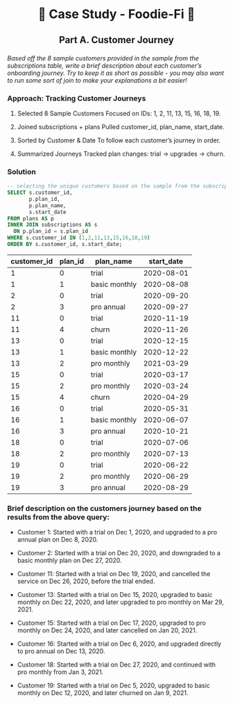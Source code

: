 # <p align="center" style="margin-top: 0px;"> 🥑 Case Study - Foodie-Fi 🥑
## <p align="center"> Part A. Customer Journey

*Based off the 8 sample customers provided in the sample from the subscriptions table, write a brief
description about each customer’s onboarding journey. Try to keep it as short as possible - you may also
want to run some sort of join to make your explanations a bit easier!*

### Approach: Tracking Customer Journeys
1. Selected 8 Sample Customers
Focused on IDs: 1, 2, 11, 13, 15, 16, 18, 19.

2. Joined subscriptions + plans
Pulled customer_id, plan_name, start_date.

3. Sorted by Customer & Date
To follow each customer’s journey in order.

4. Summarized Journeys
Tracked plan changes: trial → upgrades → churn.
	
### Solution

```sql
-- selecting the unique customers based on the sample from the subscriptions table
SELECT s.customer_id,
	   p.plan_id, 
	   p.plan_name, 
	   s.start_date
FROM plans AS p
INNER JOIN subscriptions AS s
  ON p.plan_id = s.plan_id
WHERE s.customer_id IN (1,2,11,13,15,16,18,19)
ORDER BY s.customer_id, s.start_date;
````

| customer\_id | plan\_id | plan\_name    | start\_date |
| ------------ | -------- | ------------- | ----------- |
| 1            | 0        | trial         | 2020-08-01  |
| 1            | 1        | basic monthly | 2020-08-08  |
| 2            | 0        | trial         | 2020-09-20  |
| 2            | 3        | pro annual    | 2020-09-27  |
| 11           | 0        | trial         | 2020-11-19  |
| 11           | 4        | churn         | 2020-11-26  |
| 13           | 0        | trial         | 2020-12-15  |
| 13           | 1        | basic monthly | 2020-12-22  |
| 13           | 2        | pro monthly   | 2021-03-29  |
| 15           | 0        | trial         | 2020-03-17  |
| 15           | 2        | pro monthly   | 2020-03-24  |
| 15           | 4        | churn         | 2020-04-29  |
| 16           | 0        | trial         | 2020-05-31  |
| 16           | 1        | basic monthly | 2020-06-07  |
| 16           | 3        | pro annual    | 2020-10-21  |
| 18           | 0        | trial         | 2020-07-06  |
| 18           | 2        | pro monthly   | 2020-07-13  |
| 19           | 0        | trial         | 2020-06-22  |
| 19           | 2        | pro monthly   | 2020-06-29  |
| 19           | 3        | pro annual    | 2020-08-29  |

### Brief description on the customers journey based on the results from the above query:

* Customer 1:
Started with a trial on Dec 1, 2020, and upgraded to a pro annual plan on Dec 8, 2020.

* Customer 2:
Started with a trial on Dec 20, 2020, and downgraded to a basic monthly plan on Dec 27, 2020.

* Customer 11:
Started with a trial on Dec 19, 2020, and cancelled the service on Dec 26, 2020, before the trial ended.

* Customer 13:
Started with a trial on Dec 15, 2020, upgraded to basic monthly on Dec 22, 2020, and later upgraded to pro monthly on Mar 29, 2021.

* Customer 15:
Started with a trial on Dec 17, 2020, upgraded to pro monthly on Dec 24, 2020, and later cancelled on Jan 20, 2021.

* Customer 16:
Started with a trial on Dec 6, 2020, and upgraded directly to pro annual on Dec 13, 2020.

* Customer 18:
Started with a trial on Dec 27, 2020, and continued with pro monthly from Jan 3, 2021.

* Customer 19:
Started with a trial on Dec 5, 2020, upgraded to basic monthly on Dec 12, 2020, and later churned on Jan 9, 2021.


